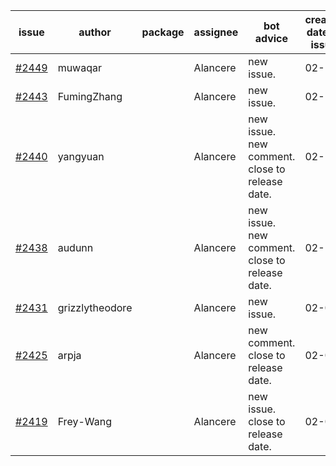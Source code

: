 | issue | author | package | assignee | bot advice | created date of issue | target release date | date from target |
| ------ | ------ | ------ | ------ | ------ | ------ | ------ | :-----: |
| [#2449](https://github.com/Azure/sdk-release-request/issues/2449) | muwaqar |  | Alancere | new issue. | 02-15 | 02-28 |  |
| [#2443](https://github.com/Azure/sdk-release-request/issues/2443) | FumingZhang |  | Alancere | new issue. | 02-14 | 02-21 |  |
| [#2440](https://github.com/Azure/sdk-release-request/issues/2440) | yangyuan |  | Alancere | new issue. new comment. close to release date.  | 02-10 | 02-14 | -2 |
| [#2438](https://github.com/Azure/sdk-release-request/issues/2438) | audunn |  | Alancere | new issue. new comment. close to release date.  | 02-10 | 02-14 | -2 |
| [#2431](https://github.com/Azure/sdk-release-request/issues/2431) | grizzlytheodore |  | Alancere | new issue. | 02-09 | 02-23 |  |
| [#2425](https://github.com/Azure/sdk-release-request/issues/2425) | arpja |  | Alancere | new comment. close to release date.  | 02-09 | 02-14 | -2 |
| [#2419](https://github.com/Azure/sdk-release-request/issues/2419) | Frey-Wang |  | Alancere | new issue. close to release date.  | 02-07 | 02-14 | -2 |
